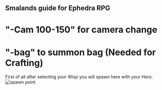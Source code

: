 ## Smalands guide for Ephedra RPG

# "-Cam 100-150" for camera change
# "-bag" to summon bag (Needed for Crafting)


First of all after selecting your Wisp you will spawn here with your Hero.
![spawn point](https://user-images.githubusercontent.com/35559819/35090160-20a1542a-fc39-11e7-801a-3968375503bd.PNG)
